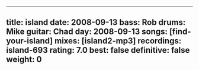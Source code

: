 
---
title: island
date: 2008-09-13
bass:	Rob
drums:	Mike
guitar:	Chad
day: 2008-09-13
songs: [find-your-island]
mixes: [island2-mp3]
recordings: island-693
rating: 7.0
best: false
definitive: false
weight: 0
---
